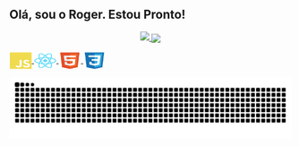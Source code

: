 ## Olá, sou o Roger. Estou Pronto! 
<div align="center">
  <a href="https://github.com/RogerMartinsS">
  <img height="160em" src="https://github-readme-stats.vercel.app/api?username=RogerMartinsS&show_icons=true&theme=dracula&include_all_commits=true&count_private=true"/>
  <img height="180em"  align="center" src="https://github-readme-stats.vercel.app/api/top-langs/?username=RogerMartinsS&layout=compact&langs_count=7&theme=react" />
</div>
<div style="display: inline_block">  <br>
  <img align="center" alt="Roger-Js" height="30" width="40" src="https://raw.githubusercontent.com/devicons/devicon/master/icons/javascript/javascript-plain.svg">
  <img align="center" alt="Roger-React" height="30" width="40" src="https://raw.githubusercontent.com/devicons/devicon/master/icons/react/react-original.svg">
  <img align="center" alt="Roger-HTML" height="30" width="40" src="https://raw.githubusercontent.com/devicons/devicon/master/icons/html5/html5-original.svg">
  <img align="center" alt="Roger-CSS" height="30" width="40" src="https://raw.githubusercontent.com/devicons/devicon/master/icons/css3/css3-original.svg">
  
  </div>

 
  ![Snake animation](https://github.com/RogerMartinsS/RogerMartinsS/blob/output/github-contribution-grid-snake.svg)
 
</div>
 


  
 
